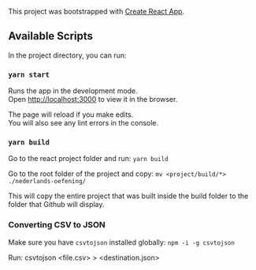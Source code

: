 This project was bootstrapped with [Create React App](https://github.com/facebook/create-react-app).

## Available Scripts

In the project directory, you can run:

### `yarn start`

Runs the app in the development mode.<br />
Open [http://localhost:3000](http://localhost:3000) to view it in the browser.

The page will reload if you make edits.<br />
You will also see any lint errors in the console.

### `yarn build`

Go to the react project folder and run:
`yarn build`

Go to the root folder of the project and copy:
`mv <project/build/*> ./nederlands-oefening/`

This will copy the entire project that was built inside the build folder to the folder that Github will display.

### Converting CSV to JSON

Make sure you have `csvtojson` installed globally:
`npm -i -g csvtojson`

Run: csvtojson <file.csv> > <destination.json>

